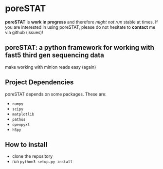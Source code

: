 # poreSTAT

**poreSTAT** is **work in progress** and therefore *might not run* stable at times. If you are interested in using poreSTAT, please do not hesitate to **contact** me via github (issues)!

## poreSTAT: a python framework for working with fast5 third gen sequencing data

make working with minion reads easy (again)

## Project Dependencies

poreSTAT depends on some packages. These are:

* `numpy`
* `scipy`
* `matplotlib`
* `pathos`
* `openpyxl`
* `h5py`

## How to install

* clone the repository
* run `python3 setup.py install`
